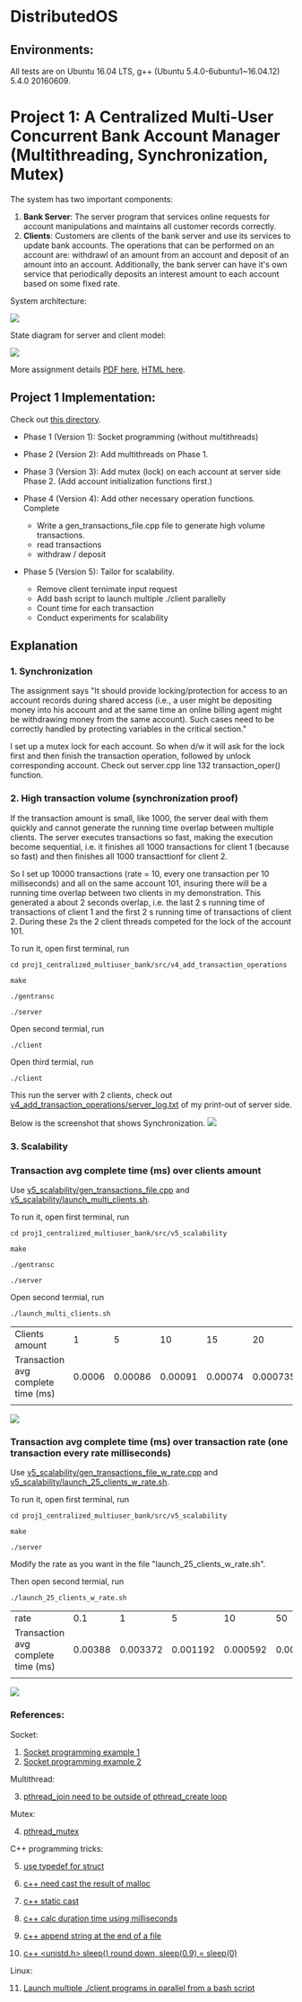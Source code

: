 # DistributedOS

## Environments:

All tests are on Ubuntu 16.04 LTS, g++ (Ubuntu 5.4.0-6ubuntu1~16.04.12) 5.4.0 20160609.


# Project 1: A Centralized Multi-User Concurrent Bank Account Manager (Multithreading, Synchronization, Mutex)

The system has two important components:
1. **Bank Server**: 
The server program that services online requests for account manipulations and maintains all customer records correctly.
2. **Clients**: 
Customers are clients of the bank server and use its services to update bank accounts. The operations that can be performed on an account are: withdrawl of an amount from an account and deposit of an amount into an account. Additionally, the bank server can have it's own service that periodically deposits an interest amount to each account based on some fixed rate.

System architecture:

![](./proj1_centralized_multiuser_bank/doc/project1.jpg)

State diagram for server and client model:

![](./proj1_centralized_multiuser_bank/doc/Socket_server.png)


More assignment details [PDF here](./proj1_centralized_multiuser_bank/doc/Project_1_Fall_2021.pdf), [HTML here](http://lass.cs.umass.edu/~shenoy/courses/spring05/labs/project1.html).



## Project 1 Implementation:

Check out [this directory](proj1_centralized_multiuser_bank/src).

- Phase 1 (Version 1): Socket programming (without multithreads)

- Phase 2 (Version 2): Add multithreads on Phase 1.

- Phase 3 (Version 3): Add mutex (lock) on each account at server side Phase 2. (Add account initialization functions first.) 

- Phase 4 (Version 4): Add other necessary operation functions. Complete
  - Write a gen_transactions_file.cpp file to generate high volume transactions.
  - read transactions
  - withdraw / deposit
  
- Phase 5 (Version 5): Tailor for scalability.
  - Remove client ternimate input request
  - Add bash script to launch  multiple ./client parallelly
  - Count time for each transaction
  - Conduct experiments for scalability

## Explanation

### **1. Synchronization**
   
The assignment says "It should provide locking/protection for access to an account records during shared access (i.e., a user might be depositing money into his account and at the same time an online billing agent might be withdrawing money from the same account). Such cases need to be correctly handled by protecting variables in the critical section."

I set up a mutex lock for each account. So when d/w it will ask for the lock first and then finish the transaction operation, followed by unlock corresponding account. Check out server.cpp line 132 transaction_oper() function.


### **2. High transaction volume (synchronization proof)**

If the transaction amount is small, like 1000, the server deal with them quickly and cannot generate the running time overlap between  multiple clients. The server executes transactions so fast, making the execution become sequential, i.e. it finishes all 1000 transactions for client 1 (because so fast) and then finishes all 1000 transacttionf for client 2. 

So I set up 10000 transactions (rate = 10, every one transaction per 10 milliseconds) and all on the  same account 101, insuring there will be a running time overlap between two clients in my demonstration. This generated a about 2 seconds overlap, i.e. the last 2 s running time of transactions of client 1 and the first 2 s running time of transactions of client 2. During these 2s the 2 client threads competed for the lock of the account 101. 


To run it, open first terminal, run 
```linux
cd proj1_centralized_multiuser_bank/src/v4_add_transaction_operations
```
```linux
make
```
```linux
./gentransc 
```
```linux
./server 
```

Open second termial, run
```linux
./client 
```

Open third termial, run
```linux
./client 
```

This run the server with 2 clients, check out [v4_add_transaction_operations/server_log.txt](proj1_centralized_multiuser_bank/src/v4_add_transaction_operations/server_log.txt) of my print-out of server side.

Below is the screenshot that shows Synchronization.
![](proj1_centralized_multiuser_bank/doc/server_log.jpg)

### **3. Scalability**

### **Transaction avg complete time (ms) over clients amount**

Use [v5_scalability/gen_transactions_file.cpp](proj1_centralized_multiuser_bank/src/gen_transactions_file.cpp) and [v5_scalability/launch_multi_clients.sh](proj1_centralized_multiuser_bank/src/v5_scalability/launch_multi_clients.sh).


To run it, open first terminal, run 
```linux
cd proj1_centralized_multiuser_bank/src/v5_scalability
```
```linux
make
```
```linux
./gentransc 
```
```linux
./server 
```

Open second termial, run
```linux
./launch_multi_clients.sh 
```
 
|||||||||||
|-|-|-|-|-|-|-|-|-|-|
|Clients amount|1|5|10|15|20|30|50|75|100|
|Transaction avg complete time (ms)|0.0006|0.00086|0.00091|0.00074|0.000735|0.00064|0.000744|0.00174247|0.002779|
||

![](proj1_centralized_multiuser_bank/doc/scalability1.png)


### **Transaction avg complete time (ms) over transaction rate (one transaction every rate milliseconds)**

Use [v5_scalability/gen_transactions_file_w_rate.cpp](proj1_centralized_multiuser_bank/src/v5_scalability/gen_transactions_file_w_rate.cpp) and [v5_scalability/launch_25_clients_w_rate.sh](proj1_centralized_multiuser_bank/src/v5_scalability/launch_25_clients_w_rate.sh).


To run it, open first terminal, run 
```linux
cd proj1_centralized_multiuser_bank/src/v5_scalability
```
```linux
make
```
```linux
./server 
```

Modify the rate as you want in the file "launch_25_clients_w_rate.sh".

Then open second termial, run
```linux
./launch_25_clients_w_rate.sh 
```

||||||||||
|-|-|-|-|-|-|-|-|-|
|rate|0.1|1|5|10|50|100|200|
|Transaction avg complete time (ms)|0.00388|0.003372|0.001192|0.000592|0.0006|0.001404||0.000932|
||

![](proj1_centralized_multiuser_bank/doc/scalability2.png)

### References:

Socket:

1. [Socket programming example 1](https://www.geeksforgeeks.org/socket-programming-cc/?ref=lbp)
2. [Socket programming example 2](https://stackoverflow.com/a/69309213/9593219)

Multithread:

3. [pthread_join need to be outside of pthread_create loop](https://stackoverflow.com/questions/38153680/integrating-pthread-create-and-pthread-join-in-the-same-loop)

Mutex:

4. [pthread_mutex](https://stackoverflow.com/questions/34100575/c-using-mutex-in-multithreaded-client-and-server)

C++ programming tricks:

5. [use typedef for struct](https://stackoverflow.com/questions/32577808/how-to-create-a-new-instance-of-a-struct)

6. [c++ need cast the result of malloc](https://stackoverflow.com/a/52362916/9593219)

7. [c++ static cast](https://stackoverflow.com/questions/15937309/errorpe513-a-value-of-type-void-cannot-be-assigned-to-an-entity-of-type)
8. [c++ calc duration time using milliseconds](https://www.delftstack.com/howto/cpp/how-to-get-time-in-milliseconds-cpp/)
9. [c++ append string at the end of a file](https://stackoverflow.com/a/6932451/9593219)
10. [c++ <unistd.h> sleep() round down, sleep(0.9) = sleep(0)](https://pubs.opengroup.org/onlinepubs/7908799/xsh/sleep.html)

Linux:

11. [Launch multiple ./client programs in parallel from a bash script](https://stackoverflow.com/a/3004814/9593219)
